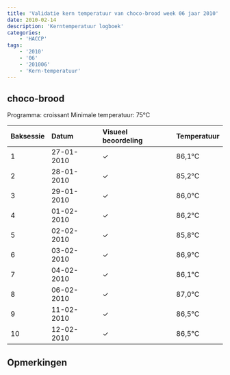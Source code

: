 ```yaml
---
title: 'Validatie kern temperatuur van choco-brood week 06 jaar 2010'
date: 2010-02-14
description: 'Kerntemperatuur logboek'
categories:
    - 'HACCP'
tags:
    - '2010'
    - '06'
    - '201006'
    - 'Kern-temperatuur'
---
```


## choco-brood

Programma: croissant
Minimale temperatuur: 75°C

| Baksessie | Datum | Visueel beoordeling | Temperatuur |
|:---|:---|:---|:---|
| 1 | 27-01-2010 | &check; | 86,1°C |
| 2 | 28-01-2010 | &check; | 85,2°C |
| 3 | 29-01-2010 | &check; | 86,0°C |
| 4 | 01-02-2010 | &check; | 86,2°C |
| 5 | 02-02-2010 | &check; | 85,8°C |
| 6 | 03-02-2010 | &check; | 86,9°C |
| 7 | 04-02-2010 | &check; | 86,1°C |
| 8 | 06-02-2010 | &check; | 87,0°C |
| 9 | 11-02-2010 | &check; | 86,5°C |
| 10 | 12-02-2010 | &check; | 86,5°C |

## Opmerkingen


